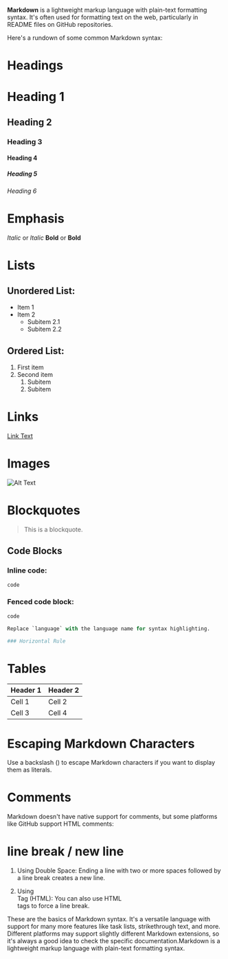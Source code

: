 **Markdown** is a lightweight markup language with plain-text formatting syntax. 
It's often used for formatting text on the web, particularly in README files on GitHub repositories. 

Here's a rundown of some common Markdown syntax:

# Headings

# Heading 1
## Heading 2
### Heading 3
#### Heading 4
##### Heading 5
###### Heading 6

# Emphasis

*Italic* or _Italic_
**Bold** or __Bold__


# Lists

## Unordered List:

- Item 1
- Item 2
  - Subitem 2.1
  - Subitem 2.2

## Ordered List:

1. First item
2. Second item
   1. Subitem
   2. Subitem

# Links

[Link Text](URL)

# Images

![Alt Text](URL)

# Blockquotes

> This is a blockquote.
## Code Blocks

### Inline code:

`code`

### Fenced code block:

```python
code

Replace `language` with the language name for syntax highlighting.

### Horizontal Rule

```

# Tables

| Header 1 | Header 2 |
|----------|----------|
| Cell 1   | Cell 2   |
| Cell 3   | Cell 4   |

# Escaping Markdown Characters
Use a backslash (\) to escape Markdown characters if you want to display them as literals.

# Comments
Markdown doesn't have native support for comments, but some platforms like GitHub support HTML comments:

<!-- This is a comment -->

# line break / new line

1. Using Double Space:
Ending a line with two or more spaces followed by a line break creates a new line.

2. Using <br> Tag (HTML):
You can also use HTML <br> tags to force a line break.

These are the basics of Markdown syntax. It's a versatile language with support for many more features like task lists, strikethrough text, and more. Different platforms may support slightly different Markdown extensions, so it's always a good idea to check the specific documentation.Markdown is a lightweight markup language with plain-text formatting syntax.